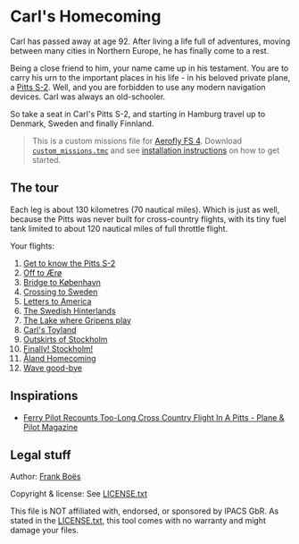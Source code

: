 Carl's Homecoming
=================

Carl has passed away at age 92. After living a life full of adventures, moving between many cities in Northern Europe, he has finally come to a rest.

Being a close friend to him, your name came up in his testament. You are to carry his urn to the important places in his life - in his beloved private plane, a [Pitts S-2](https://en.wikipedia.org/wiki/Pitts_Special). Well, and you are forbidden to use any modern navigation devices. Carl was always an old-schooler.

So take a seat in Carl's Pitts S-2, and starting in Hamburg travel up to Denmark, Sweden and finally Finnland.

> This is a custom missions file for [Aerofly FS 4](https://www.aerofly.com/). Download [`custom_missions.tmc`](./custom_missions.tmc) and see [installation instructions](https://fboes.github.io/aerofly-missions/docs/generic-installation.html) on how to get started.

The tour
--------

Each leg is about 130 kilometres (70 nautical miles). Which is just as well, because the Pitts was never built for cross-country flights, with its tiny fuel tank limited to about 120 nautical miles of full throttle flight.

Your flights:

1. [Get to know the Pitts S-2](./00_get_to_know_the_pitts_s-2.md)
1. [Off to Ærø](./01_off_to_aeroe.md)
1. [Bridge to København](./02_bridge_to_koebenhavn.md)
1. [Crossing to Sweden](./03_crossing_to_sweden.md)
1. [Letters to America](./04_letters_to_america.md)
1. [The Swedish Hinterlands](./05_the_swedish_hinterlands.md)
1. [The Lake where Gripens play](./05_the_swedish_hinterlands.md)
1. [Carl's Toyland](./07_carls_toyland.md)
1. [Outskirts of Stockholm](./08_outskirts_of_stockholm.md)
1. [Finally! Stockholm!](./09_finally_stockholm.md)
1. [Åland Homecoming](./10_aland_homecoming.md)
1. [Wave good-bye](./11_wave_good-bye.md)

Inspirations
------------

* [Ferry Pilot Recounts Too-Long Cross Country Flight In A Pitts - Plane & Pilot Magazine](https://www.planeandpilotmag.com/article/pilot-recounts-too-long-cross-country-flight-in-a-pitts/)

Legal stuff
-----------

Author: [Frank Boës](https://3960.org)

Copyright & license: See [LICENSE.txt](../../LICENSE.txt)

This file is NOT affiliated with, endorsed, or sponsored by IPACS GbR. As stated in the [LICENSE.txt](../../LICENSE.txt), this tool comes with no warranty and might damage your files.
